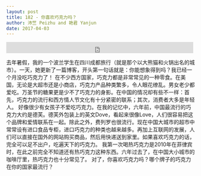 ```yaml
---
layout: post
title: 182 - 你喜欢巧克力吗？
author: 沛竺 Peizhu and 艳君 Yanjun
date: 2017-04-03
---
```


<iframe src="https://archive.org/embed/slowchinese_201909/Slow_Chinese_182.mp3" width="500" height="30" frameborder="0" webkitallowfullscreen="true" mozallowfullscreen="true" allowfullscreen></iframe>

去年暑假，我的一个波兰学生在四川成都旅行（就是那个以大熊猫和火锅出名的城市）。一天，她更新了一篇博客，开头第一句话就是：你能想象得到吗？我已经一个月没吃巧克力了！
在不少西方国家，巧克力都是非常常见的一种零食。在美国，无论是大超市还是小商店，巧克力产品种类繁多，令人眼花缭乱。男女老少都爱吃。万圣节的糖果更是少不了巧克力的身影。在中国的情况却有些不一样：首先，巧克力的流行和西方情人节文化有十分紧密的联系；其次，消费者大多是年轻人。
好像很少有女孩子不爱吃巧克力。在我的记忆中，六年前，中国最流行的巧克力大约是德芙。德芙外包装上的英文Dove，看起来很像Love，人们很容易把这个品牌和爱情联系在一起。除此之外，费列罗也很流行。现在中国大城市的超市中常常设有进口食品专柜，进口巧克力的种类也越来越多。再加上互联网的发展，人们可以直接在国外的网站购买商品，然后用快递送到家里。如果喜欢巧克力的话，完全可以足不出户，吃遍天下的巧克力。
我第一次喝热巧克力是2010年在菲律宾时，在此之前完全不知道还有热巧克力这种东西。六年过去了，在中国大小城市的咖啡厅里，热巧克力也十分常见了。
对了，你喜欢巧克力吗？哪个牌子的巧克力在你的国家最流行？
